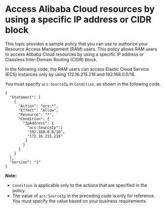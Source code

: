 # Access Alibaba Cloud resources by using a specific IP address or CIDR block

This topic provides a sample policy that you can use to authorize your Resource Access Management \(RAM\) users. This policy allows RAM users to access Alibaba Cloud resources by using a specific IP address or Classless Inter-Domain Routing \(CIDR\) block.

In the following code, the RAM users can access Elastic Cloud Service \(ECS\) instances only by using 172.16.215.218 and 192.168.0.0/16.

You must specify `acs:SourceIp` in `Condition`, as shown in the following code.

```
{
  "Statement": [
    {
      "Action": "ecs:*",
      "Effect": "Allow",
      "Resource": "*",
      "Condition": {
        "IpAddress": {
          "acs:SourceIp":[
          "192.168.0.0/16",
          "172.16.215.218"
         ]
        }
      }
    }
  ],
  "Version": "1"
}
```

**Note:**

-   `Condition` is applicable only to the actions that are specified in the policy.
-   The value of `acs:SourceIp` in the preceding code is only for reference. You must specify the value based on your business requirements.

